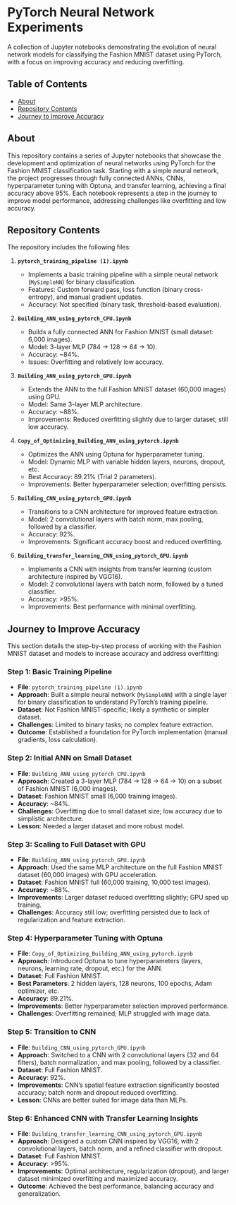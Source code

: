 # PyTorch Neural Network Experiments

A collection of Jupyter notebooks demonstrating the evolution of neural network models for classifying the Fashion MNIST dataset using PyTorch, with a focus on improving accuracy and reducing overfitting.

## Table of Contents
- [About](#about)
- [Repository Contents](#repository-contents)
- [Journey to Improve Accuracy](#journey-to-improve-accuracy)


## About

This repository contains a series of Jupyter notebooks that showcase the development and optimization of neural networks using PyTorch for the Fashion MNIST classification task. Starting with a simple neural network, the project progresses through fully connected ANNs, CNNs, hyperparameter tuning with Optuna, and transfer learning, achieving a final accuracy above 95%. Each notebook represents a step in the journey to improve model performance, addressing challenges like overfitting and low accuracy.

## Repository Contents

The repository includes the following files:

1. **`pytorch_training_pipeline (1).ipynb`**
   - Implements a basic training pipeline with a simple neural network (`MySimpleNN`) for binary classification.
   - Features: Custom forward pass, loss function (binary cross-entropy), and manual gradient updates.
   - Accuracy: Not specified (binary task, threshold-based evaluation).

2. **`Building_ANN_using_pytorch_CPU.ipynb`**
   - Builds a fully connected ANN for Fashion MNIST (small dataset: 6,000 images).
   - Model: 3-layer MLP (784 → 128 → 64 → 10).
   - Accuracy: ~84%.
   - Issues: Overfitting and relatively low accuracy.

3. **`Building_ANN_using_pytorch_GPU.ipynb`**
   - Extends the ANN to the full Fashion MNIST dataset (60,000 images) using GPU.
   - Model: Same 3-layer MLP architecture.
   - Accuracy: ~88%.
   - Improvements: Reduced overfitting slightly due to larger dataset; still low accuracy.

4. **`Copy_of_Optimizing_Building_ANN_using_pytorch.ipynb`**
   - Optimizes the ANN using Optuna for hyperparameter tuning.
   - Model: Dynamic MLP with variable hidden layers, neurons, dropout, etc.
   - Best Accuracy: 89.21% (Trial 2 parameters).
   - Improvements: Better hyperparameter selection; overfitting persists.

5. **`Building_CNN_using_pytorch_GPU.ipynb`**
   - Transitions to a CNN architecture for improved feature extraction.
   - Model: 2 convolutional layers with batch norm, max pooling, followed by a classifier.
   - Accuracy: 92%.
   - Improvements: Significant accuracy boost and reduced overfitting.

6. **`Building_transfer_learning_CNN_using_pytorch_GPU.ipynb`**
   - Implements a CNN with insights from transfer learning (custom architecture inspired by VGG16).
   - Model: 2 convolutional layers with batch norm, followed by a tuned classifier.
   - Accuracy: >95%.
   - Improvements: Best performance with minimal overfitting.

## Journey to Improve Accuracy

This section details the step-by-step process of working with the Fashion MNIST dataset and models to increase accuracy and address overfitting:

### Step 1: Basic Training Pipeline
- **File**: `pytorch_training_pipeline (1).ipynb`
- **Approach**: Built a simple neural network (`MySimpleNN`) with a single layer for binary classification to understand PyTorch’s training pipeline.
- **Dataset**: Not Fashion MNIST-specific; likely a synthetic or simpler dataset.
- **Challenges**: Limited to binary tasks; no complex feature extraction.
- **Outcome**: Established a foundation for PyTorch implementation (manual gradients, loss calculation).

### Step 2: Initial ANN on Small Dataset
- **File**: `Building_ANN_using_pytorch_CPU.ipynb`
- **Approach**: Created a 3-layer MLP (784 → 128 → 64 → 10) on a subset of Fashion MNIST (6,000 images).
- **Dataset**: Fashion MNIST small (6,000 training images).
- **Accuracy**: ~84%.
- **Challenges**: Overfitting due to small dataset size; low accuracy due to simplistic architecture.
- **Lesson**: Needed a larger dataset and more robust model.

### Step 3: Scaling to Full Dataset with GPU
- **File**: `Building_ANN_using_pytorch_GPU.ipynb`
- **Approach**: Used the same MLP architecture on the full Fashion MNIST dataset (60,000 images) with GPU acceleration.
- **Dataset**: Fashion MNIST full (60,000 training, 10,000 test images).
- **Accuracy**: ~88%.
- **Improvements**: Larger dataset reduced overfitting slightly; GPU sped up training.
- **Challenges**: Accuracy still low; overfitting persisted due to lack of regularization and feature extraction.

### Step 4: Hyperparameter Tuning with Optuna
- **File**: `Copy_of_Optimizing_Building_ANN_using_pytorch.ipynb`
- **Approach**: Introduced Optuna to tune hyperparameters (layers, neurons, learning rate, dropout, etc.) for the ANN.
- **Dataset**: Full Fashion MNIST.
- **Best Parameters**: 2 hidden layers, 128 neurons, 100 epochs, Adam optimizer, etc.
- **Accuracy**: 89.21%.
- **Improvements**: Better hyperparameter selection improved performance.
- **Challenges**: Overfitting remained; MLP struggled with image data.

### Step 5: Transition to CNN
- **File**: `Building_CNN_using_pytorch_GPU.ipynb`
- **Approach**: Switched to a CNN with 2 convolutional layers (32 and 64 filters), batch normalization, and max pooling, followed by a classifier.
- **Dataset**: Full Fashion MNIST.
- **Accuracy**: 92%.
- **Improvements**: CNN’s spatial feature extraction significantly boosted accuracy; batch norm and dropout reduced overfitting.
- **Lesson**: CNNs are better suited for image data than MLPs.

### Step 6: Enhanced CNN with Transfer Learning Insights
- **File**: `Building_transfer_learning_CNN_using_pytorch_GPU.ipynb`
- **Approach**: Designed a custom CNN inspired by VGG16, with 2 convolutional layers, batch norm, and a refined classifier with dropout.
- **Dataset**: Full Fashion MNIST.
- **Accuracy**: >95%.
- **Improvements**: Optimal architecture, regularization (dropout), and larger dataset minimized overfitting and maximized accuracy.
- **Outcome**: Achieved the best performance, balancing accuracy and generalization.

